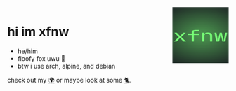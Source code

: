 <img src='xfnw.png' width='128' style='float:right;max-width:128px'>

# hi im xfnw

- he/him 
- floofy fox uwu 🦊
- btw i use arch, alpine, and debian

check out my [🌍](https://xfnw.ttm.sh) or maybe look at some [🐈](https://xfnw.tilde.institute/sandcats).


